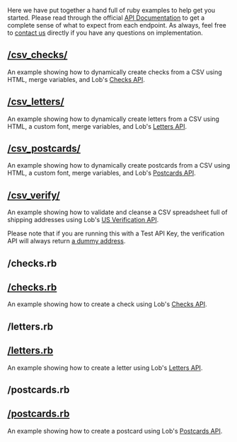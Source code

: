 Here we have put together a hand full of ruby examples to help get you started. Please read through the official [API Documentation](../README.md#api-documentation) to get a complete sense of what to expect from each endpoint. As always, feel free to [contact us](https://lob.com/support) directly if you have any questions on implementation.

## [/csv_checks/](./csv_checks/)

An example showing how to dynamically create checks from a CSV using HTML, merge variables, and Lob's [Checks API](https://lob.com/services/checks).

## [/csv_letters/](./csv_letters/)

An example showing how to dynamically create letters from a CSV using HTML, a custom font, merge variables, and Lob's [Letters API](https://lob.com/services/letters).

## [/csv_postcards/](./csv_postcards/)

An example showing how to dynamically create postcards from a CSV using HTML, a custom font, merge variables, and Lob's [Postcards API](https://lob.com/services/postcards).

## [/csv_verify/](./csv_verify/)

An example showing how to validate and cleanse a CSV spreadsheet full of shipping addresses using Lob's [US Verification API](https://lob.com/services/verifications).

Please note that if you are running this with a Test API Key, the verification API will always return [a dummy address](https://lob.com/docs#us_verifications_create).

## /checks.rb
## [/checks.rb](./letters.rb)

An example showing how to create a check using Lob's [Checks API](https://lob.com/services/checks).

## /letters.rb
## [/letters.rb](./letters.rb)

An example showing how to create a letter using Lob's [Letters API](https://lob.com/services/letters).

## /postcards.rb
## [/postcards.rb](./postcards.rb)

An example showing how to create a postcard using Lob's [Postcards API](https://lob.com/services/postcards).